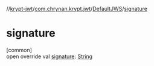 //[krypt-jwt](../../../index.md)/[com.chrynan.krypt.jwt](../index.md)/[DefaultJWS](index.md)/[signature](signature.md)

# signature

[common]\
open override val [signature](signature.md): [String](https://kotlinlang.org/api/latest/jvm/stdlib/kotlin/-string/index.html)
